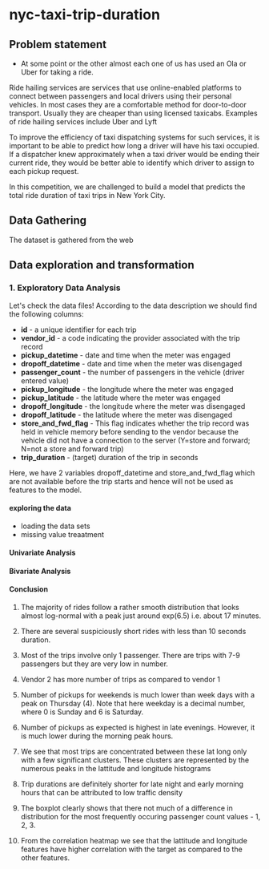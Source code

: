 # nyc-taxi-trip-duration
## Problem statement  
* At some point or the other almost each one of us has used an Ola or Uber for taking a ride. 

Ride hailing services are services that use online-enabled platforms to connect between passengers and local drivers using their personal vehicles. In most cases they are a comfortable method for door-to-door transport. Usually they are cheaper than using licensed taxicabs. Examples of ride hailing services include Uber and Lyft

To improve the efficiency of taxi dispatching systems for such services, it is important to be able to predict how long a driver will have his taxi occupied. If a dispatcher knew approximately when a taxi driver would be ending their current ride, they would be better able to identify which driver to assign to each pickup request.

In this competition, we are challenged to build a model that predicts the total ride duration of taxi trips in New York City.
## Data Gathering
The dataset is gathered from the web
## Data exploration and transformation
### 1. Exploratory Data Analysis
Let's check the data files! According to the data description we should find the following columns:

 - **id** - a unique identifier for each trip
 - **vendor_id** - a code indicating the provider associated with the trip record
 - **pickup_datetime** - date and time when the meter was engaged
 - **dropoff_datetime** - date and time when the meter was disengaged
 - **passenger_count** - the number of passengers in the vehicle (driver entered value)
 - **pickup_longitude** - the longitude where the meter was engaged
 - **pickup_latitude** - the latitude where the meter was engaged
 - **dropoff_longitude** - the longitude where the meter was disengaged
 - **dropoff_latitude** - the latitude where the meter was disengaged
 - **store_and_fwd_flag** - This flag indicates whether the trip record was held in vehicle memory before sending to the vendor because the vehicle did not have a connection to the server (Y=store and forward; N=not a store and forward trip)
 - **trip_duration** - (target) duration of the trip in seconds

Here, we have 2 variables dropoff_datetime and store_and_fwd_flag which are not available before the trip starts and hence will not be used as features to the model.
#### exploring the data
* loading the data sets
* missing value treaatment
#### Univariate Analysis
#### Bivariate Analysis
#### Conclusion
1. The majority of rides follow a rather smooth distribution that looks almost log-normal with a peak just around exp(6.5)  i.e. about 17 minutes.
2. There are several suspiciously short rides with less than 10 seconds duration.
3. Most of the trips involve only 1 passenger. There are trips with 7-9 passengers but they are very low in number.
4. Vendor 2 has more number of trips as compared to vendor 1
5. Number of pickups for weekends is much lower than week days with a peak on Thursday (4). Note that here weekday is a decimal number, where 0 is Sunday and 6 is Saturday.
6. Number of pickups as expected is highest in late evenings. However, it is much lower during the morning peak hours.
7. We see that most trips are concentrated between these lat long only with a few significant clusters. These clusters are represented by the numerous peaks in the lattitude and longitude histograms

8. Trip durations are definitely shorter for late night and early morning hours that can be attributed to low traffic density

9. The boxplot clearly shows that there not much of a difference in distribution for the most frequently occuring passenger count values - 1, 2, 3.
10. From the correlation heatmap we see that the lattitude and longitude features have higher correlation with the target as compared to the other features.
